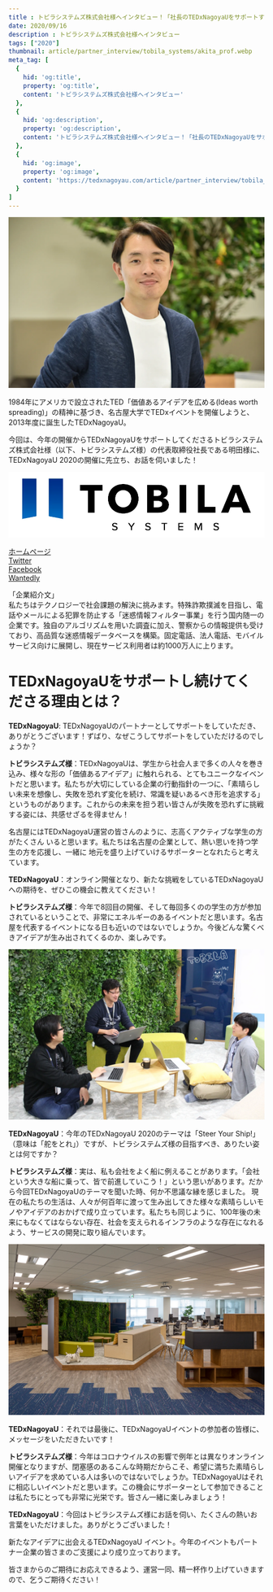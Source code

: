 ```yaml
---
title : トビラシステムズ株式会社様へインタビュー！「社長のTEDxNagoyaUをサポートする思いとは！？」
date: 2020/09/16
description : トビラシステムズ株式会社様へインタビュー
tags: ["2020"]
thumbnail: article/partner_interview/tobila_systems/akita_prof.webp
meta_tag: [
  {
    hid: 'og:title',
    property: 'og:title',
    content: 'トビラシステムズ株式会社様へインタビュー'
  },
  {
    hid: 'og:description',
    property: 'og:description',
    content: 'トビラシステムズ株式会社様へインタビュー！「社長のTEDxNagoyaUをサポートする思いとは！？」'
  },
  {
    hid: 'og:image',
    property: 'og:image',
    content: 'https://tedxnagoyau.com/article/partner_interview/tobila_systems/akita_prof.webp'
  }
]
---
```


![代表取締役社長　明田篤](article/partner_interview/tobila_systems/akita_prof.webp)

1984年にアメリカで設立されたTED「価値あるアイデアを広める(Ideas worth spreading)」の精神に基づき、名古屋大学でTEDxイベントを開催しようと、2013年度に誕生したTEDxNagoyaU。

今回は、今年の開催からTEDxNagoyaUをサポートしてくださるトビラシステムズ株式会社様（以下、トビラシステムズ様）の代表取締役社長である明田様に、TEDxNagoyaU 2020の開催に先立ち、お話を伺いました！

![企業ロゴ](article/partner_interview/tobila_systems/logo.webp)

[ホームページ](https://tobila.com/)  
[Twitter](https://twitter.com/tobilasystems)  
[Facebook](https://www.facebook.com/TobilaSystems)  
[Wantedly](https://www.wantedly.com/companies/tobila/feed) 

「企業紹介文」  
私たちはテクノロジーで社会課題の解決に挑みます。特殊詐欺撲滅を目指し、電話やメールによる犯罪を防止する「迷惑情報フィルター事業」を行う国内随一の企業です。独自のアルゴリズムを用いた調査に加え、警察からの情報提供も受けており、高品質な迷惑情報データベースを構築。固定電話、法人電話、モバイルサービス向けに展開し、現在サービス利用者は約1000万人に上ります。

# TEDxNagoyaUをサポートし続けてくださる理由とは？
__TEDxNagoyaU__: TEDxNagoyaUのパートナーとしてサポートをしていただき、ありがとうございます！ずばり、なぜこうしてサポートをしていただけるのでしょうか？

__トビラシステムズ様__：TEDxNagoyaUは、学生から社会人まで多くの人々を巻き込み、様々な形の「価値あるアイデア」に触れられる、とてもユニークなイベントだと思います。私たちが大切にしている企業の行動指針の一つに、「素晴らしい未来を想像し、失敗を恐れず変化を続け、常識を疑いあるべき形を追求する」というものがあります。これからの未来を担う若い皆さんが失敗を恐れずに挑戦する姿には、共感せざるを得ません！

名古屋にはTEDxNagoyaU運営の皆さんのように、志高くアクティブな学生の方がたくさん
いると思います。私たちは名古屋の企業として、熱い思いを持つ学生の方を応援し、一緒に
地元を盛り上げていけるサポーターとなれたらと考えています。

__TEDxNagoyaU__：オンライン開催となり、新たな挑戦をしているTEDxNagoyaUへの期待を、ぜひこの機会に教えてください！

__トビラシステムズ様__：今年で8回目の開催、そして毎回多くのの学生の方が参加されているということで、非常にエネルギーのあるイベントだと思います。名古屋を代表するイベントになる日も近いのではないでしょうか。今後どんな驚くべきアイデアが生み出されてくるのか、楽しみです。

![オフィスの様子](article/partner_interview/tobila_systems/office_talking.webp)

__TEDxNagoyaU__：今年のTEDxNagoyaU 2020のテーマは「Steer Your Ship!」（意味は「舵をとれ」）ですが、トビラシステムズ様の目指すべき、ありたい姿とは何ですか？

__トビラシステムズ様__：実は、私も会社をよく船に例えることがあります。「会社という大きな船に乗って、皆で前進していこう！」という思いがあります。だから今回TEDxNagoyaUのテーマを聞いた時、何か不思議な縁を感じました。
現在の私たちの生活は、人々が何百年に渡って生み出してきた様々な素晴らしいモノやアイデアのおかげで成り立っています。私たちも同じように、100年後の未来にもなくてはならない存在、社会を支えられるインフラのような存在になれるよう、サービスの開発に取り組んでいます。

![オフィス概観](article/partner_interview/tobila_systems/office_view.webp)

__TEDxNagoyaU__：それでは最後に、TEDxNagoyaUイベントの参加者の皆様に、メッセージをいただきたいです！

__トビラシステムズ様__：今年はコロナウイルスの影響で例年とは異なりオンライン開催となりますが、閉塞感のあるこんな時期だからこそ、希望に満ちた素晴らしいアイデアを求めている人は多いのではないでしょうか。TEDxNagoyaUはそれに相応しいイベントだと思います。この機会にサポーターとして参加できることは私たちにとっても非常に光栄です。皆さん一緒に楽しみましょう！

__TEDxNagoyaU__：今回はトビラシステムズ様にお話を伺い、たくさんの熱いお言葉をいただけました。ありがとうございました！

新たなアイデアに出会えるTEDxNagoyaU イベント。今年のイベントもパートナー企業の皆さまのご支援により成り立っております。

皆さまからのご期待にお応えできるよう、運営一同、精一杯作り上げていきますので、乞うご期待ください！
